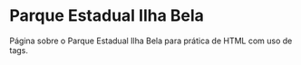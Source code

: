 # Parque Estadual Ilha Bela

Página sobre o Parque Estadual Ilha Bela para prática de HTML com uso de tags.